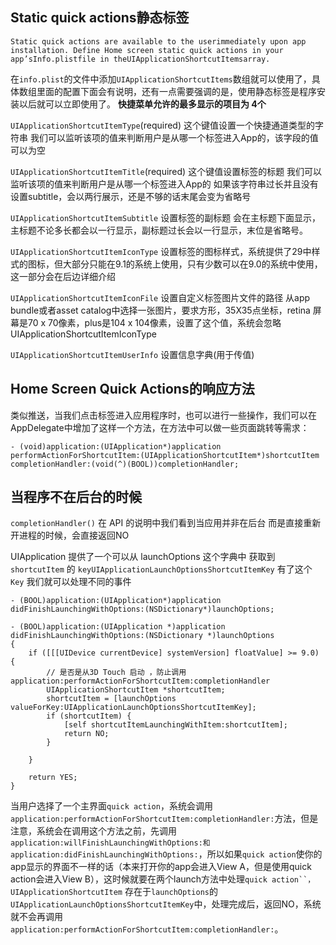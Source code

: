 ## Static quick actions静态标签

```
Static quick actions are available to the userimmediately upon app installation. Define Home screen static quick actions in your app’sInfo.plistfile in theUIApplicationShortcutItemsarray.
```

在`info.plist`的文件中添加`UIApplicationShortcutItems`数组就可以使用了，具体数组里面的配置下面会有说明，还有一点需要强调的是，使用静态标签是程序安装以后就可以立即使用了。
**快捷菜单允许的最多显示的项目为 4个**

`UIApplicationShortcutItemType`(required) 这个键值设置一个快捷通道类型的字符串 我们可以监听该项的值来判断用户是从哪一个标签进入App的，该字段的值可以为空

`UIApplicationShortcutItemTitle`(required) 这个键值设置标签的标题 我们可以监听该项的值来判断用户是从哪一个标签进入App的 如果该字符串过长并且没有设置subtitle，会以两行展示，还是不够的话末尾会变为省略号

`UIApplicationShortcutItemSubtitle` 设置标签的副标题 会在主标题下面显示，主标题不论多长都会以一行显示，副标题过长会以一行显示，末位是省略号。

`UIApplicationShortcutItemIconType` 设置标签的图标样式，系统提供了29中样式的图标，但大部分只能在9.1的系统上使用，只有少数可以在9.0的系统中使用，这一部分会在后边详细介绍

`UIApplicationShortcutItemIconFile` 设置自定义标签图片文件的路径 从app bundle或者asset catalog中选择一张图片，要求方形，35X35点坐标，retina 屏幕是70 x 70像素，plus是104 x 104像素，设置了这个值，系统会忽略UIApplicationShortcutItemIconType

`UIApplicationShortcutItemUserInfo` 设置信息字典(用于传值)


## Home Screen Quick Actions​的响应方法

类似推送，当我们点击标签进入应用程序时，也可以进行一些操作，我们可以在AppDelegate中增加了这样一个方法，在方法中可以做一些页面跳转等需求：

```objc
- (void)application:(UIApplication*)application performActionForShortcutItem:(UIApplicationShortcutItem*)shortcutItem completionHandler:(void(^)(BOOL))completionHandler;
```

## 当程序不在后台的时候

`completionHandler()` 在 API 的说明中我们看到当应用并非在后台
而是直接重新开进程的时候，会直接返回NO

UIApplication 提供了一个可以从 launchOptions 这个字典中
获取到 `shortcutItem` 的 `keyUIApplicationLaunchOptionsShortcutItemKey`
有了这个 `Key` 我们就可以处理不同的事件

```objc
- (BOOL)application:(UIApplication*)application didFinishLaunchingWithOptions:(NSDictionary*)launchOptions;
```

```objc
- (BOOL)application:(UIApplication *)application didFinishLaunchingWithOptions:(NSDictionary *)launchOptions
{
    if ([[[UIDevice currentDevice] systemVersion] floatValue] >= 9.0) {
        // 是否是从3D Touch 启动 ，防止调用 application:performActionForShortcutItem:completionHandler
        UIApplicationShortcutItem *shortcutItem;
        shortcutItem = [launchOptions valueForKey:UIApplicationLaunchOptionsShortcutItemKey];
        if (shortcutItem) {
            [self shortcutItemLaunchingWithItem:shortcutItem];
            return NO;
        }

    }

    return YES;
}
```

当用户选择了一个主界面`quick action`，系统会调用`application:performActionForShortcutItem:completionHandler:`方法，但是注意，系统会在调用这个方法之前，先调用`application:willFinishLaunchingWithOptions:和application:didFinishLaunchingWithOptions:`，所以如果`quick action`使你的app显示的界面不一样的话（本来打开你的app会进入View A，但是使用quick action会进入View B），这时候就要在两个launch方法中处理`quick action``，UIApplicationShortcutItem` 存在于`launchOptions`的`UIApplicationLaunchOptionsShortcutItemKey`中，处理完成后，返回NO，系统就不会再调用`application:performActionForShortcutItem:completionHandler:`。
